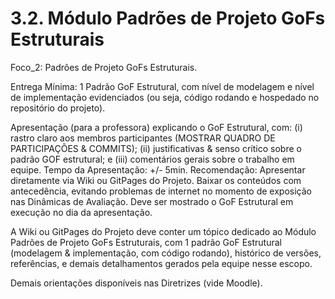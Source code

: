 # 3.2. Módulo Padrões de Projeto GoFs Estruturais

Foco_2: Padrões de Projeto GoFs Estruturais.

Entrega Mínima: 1 Padrão GoF Estrutural, com nível de modelagem e nível de implementação evidenciados (ou seja, código rodando e hospedado no repositório do projeto).

Apresentação (para a professora) explicando o GoF Estrutural, com: (i) rastro claro aos membros participantes (MOSTRAR QUADRO DE PARTICIPAÇÕES & COMMITS); (ii) justificativas & senso crítico sobre o padrão GOF estrutural; e (iii) comentários gerais sobre o trabalho em equipe. Tempo da Apresentação: +/- 5min. Recomendação: Apresentar diretamente via Wiki ou GitPages do Projeto. Baixar os conteúdos com antecedência, evitando problemas de internet no momento de exposição nas Dinâmicas de Avaliação. Deve ser mostrado o GoF Estrutural em execução no dia da apresentação.

A Wiki ou GitPages do Projeto deve conter um tópico dedicado ao Módulo Padrões de Projeto GoFs Estruturais, com 1 padrão GoF Estrutural (modelagem & implementação, com código rodando), histórico de versões, referências, e demais detalhamentos gerados pela equipe nesse escopo.

Demais orientações disponíveis nas Diretrizes (vide Moodle).
